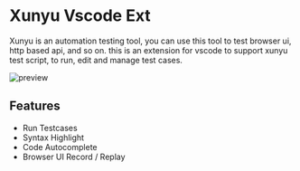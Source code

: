 # Xunyu Vscode Ext

Xunyu is an automation testing tool, you can use this tool to test browser ui, http based api, and so on.  this is an extension for vscode to support  xunyu test script, to run, edit and manage test cases.

![preview](https://raw.githubusercontent.com/sige-chen/xunyu/master/preview.gif)


## Features

- Run Testcases
- Syntax Highlight
- Code Autocomplete
- Browser UI Record / Replay
